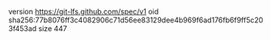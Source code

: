 version https://git-lfs.github.com/spec/v1
oid sha256:77b8076ff3c4082906c71d56ee83129dee4b969f6ad176fb6f9ff5c203f453ad
size 447
